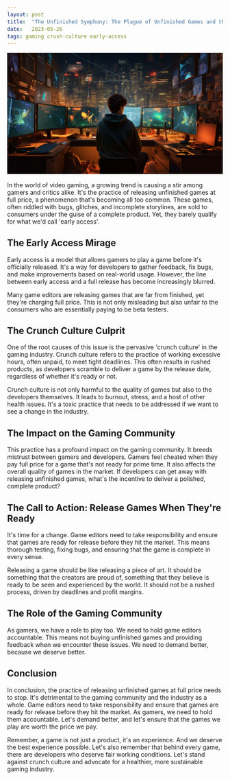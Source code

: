 ```yaml
---
layout: post
title:  "The Unfinished Symphony: The Plague of Unfinished Games and the Role of Crunch Culture"
date:   2023-05-26
tags: gaming crush-culture early-access
---
```


![An exhausted developer, surrounded by screens](/assets/gaming-crunch-culture.png)

In the world of video gaming, a growing trend is causing a stir among gamers and critics alike. It's the practice of releasing unfinished games at full price, a phenomenon that's becoming all too common. These games, often riddled with bugs, glitches, and incomplete storylines, are sold to consumers under the guise of a complete product. Yet, they barely qualify for what we'd call 'early access'. 

## The Early Access Mirage

Early access is a model that allows gamers to play a game before it's officially released. It's a way for developers to gather feedback, fix bugs, and make improvements based on real-world usage. However, the line between early access and a full release has become increasingly blurred. 

Many game editors are releasing games that are far from finished, yet they're charging full price. This is not only misleading but also unfair to the consumers who are essentially paying to be beta testers. 

## The Crunch Culture Culprit

One of the root causes of this issue is the pervasive 'crunch culture' in the gaming industry. Crunch culture refers to the practice of working excessive hours, often unpaid, to meet tight deadlines. This often results in rushed products, as developers scramble to deliver a game by the release date, regardless of whether it's ready or not.

Crunch culture is not only harmful to the quality of games but also to the developers themselves. It leads to burnout, stress, and a host of other health issues. It's a toxic practice that needs to be addressed if we want to see a change in the industry.

## The Impact on the Gaming Community

This practice has a profound impact on the gaming community. It breeds mistrust between gamers and developers. Gamers feel cheated when they pay full price for a game that's not ready for prime time. It also affects the overall quality of games in the market. If developers can get away with releasing unfinished games, what's the incentive to deliver a polished, complete product?

## The Call to Action: Release Games When They're Ready

It's time for a change. Game editors need to take responsibility and ensure that games are ready for release before they hit the market. This means thorough testing, fixing bugs, and ensuring that the game is complete in every sense. 

Releasing a game should be like releasing a piece of art. It should be something that the creators are proud of, something that they believe is ready to be seen and experienced by the world. It should not be a rushed process, driven by deadlines and profit margins. 

## The Role of the Gaming Community

As gamers, we have a role to play too. We need to hold game editors accountable. This means not buying unfinished games and providing feedback when we encounter these issues. We need to demand better, because we deserve better. 

## Conclusion

In conclusion, the practice of releasing unfinished games at full price needs to stop. It's detrimental to the gaming community and the industry as a whole. Game editors need to take responsibility and ensure that games are ready for release before they hit the market. As gamers, we need to hold them accountable. Let's demand better, and let's ensure that the games we play are worth the price we pay. 

Remember, a game is not just a product, it's an experience. And we deserve the best experience possible. Let's also remember that behind every game, there are developers who deserve fair working conditions. Let's stand against crunch culture and advocate for a healthier, more sustainable gaming industry.
